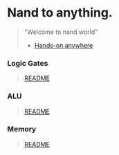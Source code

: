 # Nand to anything. 

> "Welcome to nand world"
> - [Hands-on anywhere](https://nand2tetris.github.io/web-ide/chip/)


### Logic Gates
> [README](./project1/README.md)

### ALU
> [README](./project2/README.md)

### Memory
> [README](./project3/README.md)


